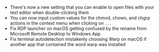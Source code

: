 - There's now a new setting that you can enable to open files with your text editor when double-clicking them
- You can now input custom values for the chmod, chown, and chgrp actions in the context menu when clicking on `...`
- Fix RDP launcher on macOS getting confused by the rename from Microsoft Remote Desktop to Windows App
- Fix terminal autodetection mistakenly choosing Warp on macOS if another app that contained the word warp was installed

